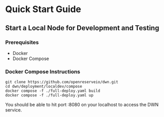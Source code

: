 # Quick Start Guide

## Start a Local Node for Development and Testing

### Prerequisites

* Docker
* Docker Compose

### Docker Compose Instructions

```shell
git clone https://github.com/openreserveio/dwn.git
cd dwn/deployment/localdev/compose
docker compose -f ./full-deploy.yaml build
docker compose -f ./full-deploy.yaml up
```

You should be able to hit port :8080 on your localhost to access the DWN service.
